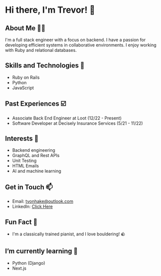 # Hi there, I'm Trevor! 👋

## About Me 🚴‍♂️
I'm a full stack engineer with a focus on backend. I have a passion for developing efficient systems in collaborative environments. I enjoy working with Ruby and relational databases.

## Skills and Technologies 📖
- Ruby on Rails
- Python
- JavaScript

## Past Experiences ☑️
- Associate Back End Engineer at Loot (12/22 - Present)
- Software Developer at Decisely Insurance Services (5/21 - 11/22)

## Interests 🔎
- Backend engineering
- GraphQL and Rest APIs
- Unit Testing
- HTML Emails
- AI and machine learning

## Get in Touch 📫
- Email: [tvonhake@outlook.com](mailto:tvonhake@outlook.com)
- LinkedIn: [Click Here]([https://www.linkedin.com/in/your-profile](https://www.linkedin.com/in/trevorvonhake/))

## Fun Fact 🎹
- I'm a classically trained pianist, and I love bouldering! 🪨

## I’m currently learning 🌱
- Python (Django)
- Next.js

